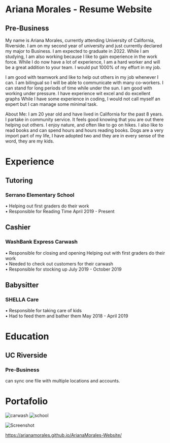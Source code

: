 # Ariana Morales - Resume Website 
## Pre-Business 

My name is Ariana Morales, currently attending University of California, Riverside. I am on my second year of university and just currently declared my major to Business. I am expected to graduate in 2022. While I am studying, I am also working because I like to gain experience in the work force. While I do now have a lot of experience, I am a hard worker and will be a great addition to your team. I would put 1000% of my effort in my job.  
  
I am good with teamwork and like to help out others in my job whenever I can. I am bilingual so I will be able to communicate with many co-workers. I can stand for long periods of time while under the sun. I am good with working under pressure. I have experience wit excel and do excellent graphs While I have some experience in coding, I would not call myself an expert but I can manage some minimal task.  
  
About Me: I am 20 year old and have lived in California for the past 8 years. I partake in community service. It feels good knowing that you are out there helping out others. I enjoy nature, and often like to go on hikes. I also like to read books and can spend hours and hours reading books. Dogs are a very import part of my life, I have adopted two and they are in every sense of the word, they are my kids.


# Experience
## Tutoring
### Serrano Elementary School
• Helping out first graders do their work  
• Responsible for Reading Time
April 2019 - Present

## Cashier
### WashBank Express Carwash
• Responsible for closing and opening Helping out with first graders do their work  
• Needed to check out customers for their carwash  
• Responsible for stocking up
July 2019 - October 2019


## Babysitter
### SHELLA Care

• Responsible for taking care of kids  
• Had to feed them and bather them
	May 2018 - April 2019


# Education
## UC Riverside 
### Pre-Business

can sync one file with multiple locations and accounts.
# Portafolio 
![carwash](img/carwash.png)
![school](img/school.jpg)

![Screenshot](img/ResumeWebsite.png)

https://arianamorales.github.io/ArianaMorales-Website/

